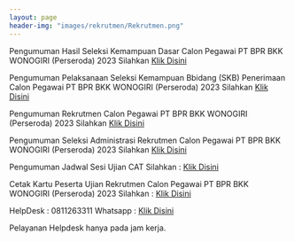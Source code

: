 ```yaml
---
layout: page
header-img: "images/rekrutmen/Rekrutmen.png"
---
```

Pengumuman Hasil Seleksi Kemampuan Dasar Calon Pegawai PT BPR BKK WONOGIRI (Perseroda) 2023 Silahkan 
<a href="/rekrutmen/Pengumuman/PENGUMUMAN_HASIL_SELEKSI_KEMAMPUAN_DASAR_CALON_PEGAWAI.pdf" class="buynow btn btn-inverse btn-inverse-primary">Klik Disini</a>
<div class="btn--wrapper">

Pengumuman Pelaksanaan Seleksi Kemampuan Bbidang (SKB) Penerimaan Calon Pegawai PT BPR BKK WONOGIRI (Perseroda) 2023 Silahkan 
<a href="/rekrutmen/Pengumuman/PENGUMUMAN_PELAKSANAAN_SELEKSI_KEMAMPUAN_BIDANG_PENERIMAAN_CALON_PEGAWAI.pdf" class="buynow btn btn-inverse btn-inverse-primary">Klik Disini</a>
<div class="btn--wrapper">

Pengumuman Rekrutmen Calon Pegawai PT BPR BKK WONOGIRI (Perseroda) 2023 Silahkan 
<a href="/rekrutmen/Pengumuman/PENGUMUMAN REKRUTMEN PEGAWAI 2023.pdf" class="buynow btn btn-inverse btn-inverse-primary">Klik Disini</a>
<div class="btn--wrapper">

Pengumuman Seleksi Administrasi Rekrutmen Calon Pegawai PT BPR BKK WONOGIRI (Perseroda) 2023 Silahkan 
<a href="/rekrutmen/Pengumuman/PENGUMUMAN SELEKSI ADMINISTRASI.pdf" class="buynow btn btn-inverse btn-inverse-primary">Klik Disini</a>
<div class="btn--wrapper">

Pengumuman Jadwal Sesi Ujian CAT Silahkan :
<a href="/rekrutmen/Pengumuman/PENGUMUMAN SESI UJIAN CAT.pdf" class="buynow btn btn-inverse btn-inverse-primary">Klik Disini</a>
<div class="btn--wrapper">

Cetak Kartu Peserta Ujian Rekrutmen Calon Pegawai PT BPR BKK WONOGIRI (Perseroda) 2023 Silahkan : <a href="https://bkkwonogiri.com" class="buynow btn btn-inverse btn-inverse-primary">Klik Disini</a>
<div class="btn--wrapper">

HelpDesk : 0811263311
Whatsapp : <a href="https://wa.link/3ojs9z" class="buynow btn btn-inverse btn-inverse-primary">Klik Disini</a>
<div class="btn--wrapper">

Pelayanan Helpdesk hanya pada jam kerja.


